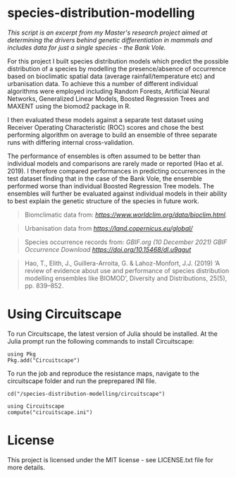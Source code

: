# species-distribution-modelling
*This script is an excerpt from my Master's research project aimed at determining the drivers behind genetic differentiation in mammals and includes data for just a single species - the Bank Vole.*

For this project I built species distribution models which predict the possible distribution of a species by modelling the presence/absence of occurrence based on bioclimatic spatial data (average rainfall/temperature etc) and urbanisation data. To achieve this a number of different individual algorithms were employed including Random Forests, Artificial Neural Networks, Generalized Linear Models, Boosted Regression Trees and MAXENT using the biomod2 package in R.

I then evaluated these models against a separate test dataset using Receiver Operating Characteristic (ROC) scores and chose the best performing algorithm on average to build an ensemble of three separate runs with differing internal cross-validation.

The performance of ensembles is often assumed to be better than individual models and comparisons are rarely made or reported (Hao et al. 2019). I therefore compared performances in predicting occurrences in the test dataset finding that in the case of the Bank Vole, the ensemble performed worse than individual Boosted Regression Tree models. The ensembles will further be evaluated against individual models in their ability to best explain the genetic structure of the species in future work.

> Biomclimatic data from: *https://www.worldclim.org/data/bioclim.html.*

> Urbanisation data from *https://land.copernicus.eu/global/*

> Species occurrence records from: *GBIF.org (10 December 2021) GBIF Occurrence Download https://doi.org/10.15468/dl.u9qgut*

> Hao, T., Elith, J., Guillera-Arroita, G. & Lahoz-Monfort, J.J. (2019) ‘A review of evidence about use and performance of species distribution modelling ensembles like BIOMOD’, Diversity and Distributions, 25(5), pp. 839–852.

# Using Circuitscape

To run Circuitscape, the latest version of Julia should be installed. At the Julia prompt run the following commands to install Circuitscape:

    using Pkg
    Pkg.add("Circuitscape")

To run the job and reproduce the resistance maps, navigate to the circuitscape folder and run the preprepared INI file.

    cd("/species-distribution-modelling/circuitscape")

    using Circuitscape
    compute("circuitscape.ini")

# License

This project is licensed under the MIT license - see LICENSE.txt file for more details.
